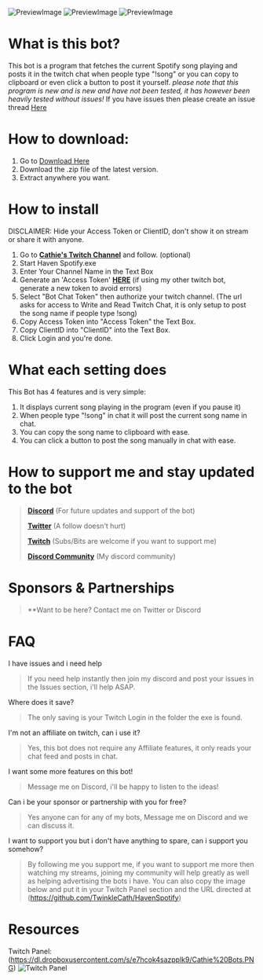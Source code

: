 ![PreviewImage](https://dl.dropboxusercontent.com/s/86ufioq8cvff06t/HavenSpotify%20Preview0.png)
![PreviewImage](https://dl.dropboxusercontent.com/s/k4s88x6x5glgfqy/HavenSpotify%20Preview1.png)
![PreviewImage](https://dl.dropboxusercontent.com/s/d6mv1xeo0urfg9j/HavenSpotify%20Preview2.png)

# What is this bot?
This bot is a program that fetches the current Spotify song playing and posts it in the twitch chat when people type "!song" or you can copy to clipboard or even click a button to post it yourself.
*please note that this program is new and is new and have not been tested, it has however been heavily tested without issues!*
If you have issues then please create an issue thread [Here](https://github.com/TwinkleCath/HavenSpotify/issues)

# How to download:
1. Go to [Download Here](https://github.com/TwinkleCath/HavenSpotify/releases)
2. Download the .zip file of the latest version.
3. Extract anywhere you want.

# How to install
DISCLAIMER: Hide your Access Token or ClientID, don't show it on stream or share it with anyone.
1. Go to **[Cathie's Twitch Channel](https://www.twitch.tv/twinklecath)** and follow. (optional)
2. Start Haven Spotify.exe
3. Enter Your Channel Name in the Text Box
4. Generate an 'Access Token' **[HERE](https://twitchtokengenerator.com/quick/yvohCaiQmD)** (if using my other twitch bot, generate a new token to avoid errors)
5. Select "Bot Chat Token" then authorize your twitch channel. (The url asks for access to Write and Read Twitch Chat, it is only setup to post the song name if people type !song)
6. Copy Access Token into "Access Token" the Text Box.
7. Copy ClientID into "ClientID" into the Text Box.
8. Click Login and you're done.

# What each setting does
This Bot has 4 features and is very simple:
1. It displays current song playing in the program (even if you pause it)
2. When people type "!song" in chat it will post the current song name in chat.
3. You can copy the song name to clipboard with ease.
4. You can click a button to post the song manually in chat with ease.

# How to support me and stay updated to the bot
> **[Discord](https://discord.gg/u6SpUpfMzy)** (For future updates and support of the bot)
> 
> **[Twitter](https://twitter.com/TwinkleCathie)** (A follow doesn't hurt)
> 
> **[Twitch](https://www.twitch.tv/TwinkleCath)** (Subs/Bits are welcome if you want to support me)
> 
> **[Discord Community](https://discord.gg/u6SpUpfMzy)** (My discord community)

# Sponsors & Partnerships
> **Want to be here? Contact me on Twitter or Discord

# FAQ
I have issues and i need help
> If you need help instantly then join my discord and post your issues in the Issues section, i'll help ASAP.

Where does it save?
> The only saving is your Twitch Login in the folder the exe is found.

I'm not an affiliate on twitch, can i use it?
> Yes, this bot does not require any Affiliate features, it only reads your chat feed and posts in chat.

I want some more features on this bot!
> Message me on Discord, i'll be happy to listen to the ideas!

Can i be your sponsor or partnership with you for free?
> Yes anyone can for any of my bots, Message me on Discord and we can discuss it.

I want to support you but i don't have anything to spare, can i support you somehow?
> By following me you support me, if you want to support me more then watching my streams, joining my community will help greatly as well as helping advertising the bots i have.
> You can also copy the image below and put it in your Twitch Panel section and the URL directed at (https://github.com/TwinkleCath/HavenSpotify)

# Resources
Twitch Panel: (https://dl.dropboxusercontent.com/s/e7hcok4sazpplk9/Cathie%20Bots.PNG)
![Twitch Panel](https://dl.dropboxusercontent.com/s/e7hcok4sazpplk9/Cathie%20Bots.PNG)

